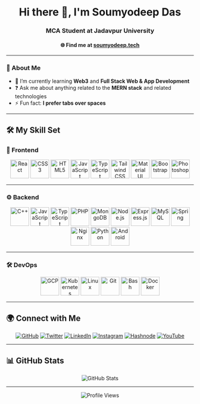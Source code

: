 <h1 align="center">Hi there 👋, I'm Soumyodeep Das</h1>
<h3 align="center">MCA Student at Jadavpur University</h3>
<h4 align="center">🌐 Find me at <a href="https://www.soumyodeep.tech" target="_blank">soumyodeep.tech</a></h4>

---

### 🚀 About Me
- 🌱 I’m currently learning **Web3** and **Full Stack Web & App Development**  
- ❓ Ask me about anything related to the **MERN stack** and related technologies  
- ⚡ Fun fact: **I prefer tabs over spaces**  

---

## 🛠 My Skill Set  

### 🎨 Frontend  
<p align="center">
  <a href="https://reactjs.org/" target="_blank"><img src="https://profilinator.rishav.dev/skills-assets/react-original-wordmark.svg" alt="React" height="50"/></a>
  <a href="https://www.w3schools.com/css/" target="_blank"><img src="https://profilinator.rishav.dev/skills-assets/css3-original-wordmark.svg" alt="CSS3" height="50"/></a>
  <a href="https://en.wikipedia.org/wiki/HTML5" target="_blank"><img src="https://profilinator.rishav.dev/skills-assets/html5-original-wordmark.svg" alt="HTML5" height="50"/></a>
  <a href="https://www.javascript.com/" target="_blank"><img src="https://profilinator.rishav.dev/skills-assets/javascript-original.svg" alt="JavaScript" height="50"/></a>
  <a href="https://www.typescriptlang.org/" target="_blank"><img src="https://profilinator.rishav.dev/skills-assets/typescript-original.svg" alt="TypeScript" height="50"/></a>
  <a href="https://tailwindcss.com/" target="_blank"><img src="https://profilinator.rishav.dev/skills-assets/tailwindcss.svg" alt="Tailwind CSS" height="50"/></a>
  <a href="https://mui.com/" target="_blank"><img src="https://profilinator.rishav.dev/skills-assets/mui.png" alt="Material UI" height="50"/></a>
  <a href="https://getbootstrap.com/" target="_blank"><img src="https://profilinator.rishav.dev/skills-assets/bootstrap-plain.svg" alt="Bootstrap" height="50"/></a>
  <a href="https://www.adobe.com/in/products/photoshop.html" target="_blank"><img src="https://profilinator.rishav.dev/skills-assets/photoshop-plain.svg" alt="Photoshop" height="50"/></a>
</p>  

---

### ⚙️ Backend  
<p align="center">
  <a href="https://www.cplusplus.com/" target="_blank"><img src="https://profilinator.rishav.dev/skills-assets/cplusplus-original.svg" alt="C++" height="50"/></a>
  <a href="https://www.javascript.com/" target="_blank"><img src="https://profilinator.rishav.dev/skills-assets/javascript-original.svg" alt="JavaScript" height="50"/></a>
  <a href="https://www.typescriptlang.org/" target="_blank"><img src="https://profilinator.rishav.dev/skills-assets/typescript-original.svg" alt="TypeScript" height="50"/></a>
  <a href="https://www.php.net/" target="_blank"><img src="https://profilinator.rishav.dev/skills-assets/php-original.svg" alt="PHP" height="50"/></a>
  <a href="https://www.mongodb.com/" target="_blank"><img src="https://profilinator.rishav.dev/skills-assets/mongodb-original-wordmark.svg" alt="MongoDB" height="50"/></a>
  <a href="https://nodejs.org/" target="_blank"><img src="https://profilinator.rishav.dev/skills-assets/nodejs-original-wordmark.svg" alt="Node.js" height="50"/></a>
  <a href="https://expressjs.com/" target="_blank"><img src="https://profilinator.rishav.dev/skills-assets/express-original-wordmark.svg" alt="Express.js" height="50"/></a>
  <a href="https://www.mysql.com/" target="_blank"><img src="https://profilinator.rishav.dev/skills-assets/mysql-original-wordmark.svg" alt="MySQL" height="50"/></a>
  <a href="https://spring.io/" target="_blank"><img src="https://profilinator.rishav.dev/skills-assets/springio-icon.svg" alt="Spring" height="50"/></a>
  <a href="https://www.nginx.com/" target="_blank"><img src="https://profilinator.rishav.dev/skills-assets/nginx-original.svg" alt="Nginx" height="50"/></a>
  <a href="https://www.python.org/" target="_blank"><img src="https://profilinator.rishav.dev/skills-assets/python-original.svg" alt="Python" height="50"/></a>
  <a href="https://www.android.com/" target="_blank"><img src="https://profilinator.rishav.dev/skills-assets/android-original-wordmark.svg" alt="Android" height="50"/></a>
</p>  

---

### 🛠 DevOps  
<p align="center">
  <a href="https://cloud.google.com/" target="_blank"><img src="https://profilinator.rishav.dev/skills-assets/google_cloud-icon.svg" alt="GCP" height="50"/></a>
  <a href="https://kubernetes.io/" target="_blank"><img src="https://profilinator.rishav.dev/skills-assets/kubernetes-icon.svg" alt="Kubernetes" height="50"/></a>
  <a href="https://www.linux.org/" target="_blank"><img src="https://profilinator.rishav.dev/skills-assets/linux-original.svg" alt="Linux" height="50"/></a>
  <a href="https://github.com/" target="_blank"><img src="https://profilinator.rishav.dev/skills-assets/git-scm-icon.svg" alt="Git" height="50"/></a>
  <a href="https://www.gnu.org/software/bash/" target="_blank"><img src="https://profilinator.rishav.dev/skills-assets/gnu_bash-icon.svg" alt="Bash" height="50"/></a>
  <a href="https://www.docker.com/" target="_blank"><img src="https://profilinator.rishav.dev/skills-assets/docker-original-wordmark.svg" alt="Docker" height="50"/></a>
</p>  


---

## 🌍 Connect with Me  
<div align="center">
<a href="https://github.com/Soumyodeep-Das" target="_blank"><img src="https://img.shields.io/badge/github-%2324292e.svg?style=for-the-badge&logo=github&logoColor=white" alt="GitHub"/></a>  
<a href="https://twitter.com/soumyodeep_das" target="_blank"><img src="https://img.shields.io/badge/twitter-%2300acee.svg?style=for-the-badge&logo=twitter&logoColor=white" alt="Twitter"/></a>  
<a href="https://linkedin.com/in/soumyodeep-das" target="_blank"><img src="https://img.shields.io/badge/linkedin-%231E77B5.svg?style=for-the-badge&logo=linkedin&logoColor=white" alt="LinkedIn"/></a>  
<a href="https://instagram.com/iam_soumyodeep" target="_blank"><img src="https://img.shields.io/badge/instagram-%23E4405F.svg?style=for-the-badge&logo=instagram&logoColor=white" alt="Instagram"/></a>  
<a href="https://hashnode.com/@soumyodeep" target="_blank"><img src="https://img.shields.io/badge/hashnode-%232962FF.svg?style=for-the-badge&logo=hashnode&logoColor=white" alt="Hashnode"/></a>  
<a href="https://www.youtube.com/@shell_scripter" target="_blank"><img src="https://img.shields.io/badge/youtube-%23EE4831.svg?style=for-the-badge&logo=youtube&logoColor=white" alt="YouTube"/></a>  
</div>  

---

## 📊 GitHub Stats  
<div align="center">
  <img src="https://github-readme-stats.vercel.app/api?username=Soumyodeep-Das&show_icons=true&count_private=true&hide_border=true" alt="GitHub Stats"/>
</div>  

---

<div align="center">
  <img src="https://komarev.com/ghpvc/?username=Soumyodeep-Das&style=flat-square" alt="Profile Views"/>
</div>  
